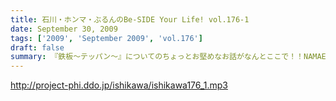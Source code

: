 ```yaml
---
title: 石川・ホンマ・ぶるんのBe-SIDE Your Life! vol.176-1
date: September 30, 2009
tags: ['2009', 'September 2009', 'vol.176']
draft: false
summary: 『鉄板～テッパン～』についてのちょっとお堅めなお話がなんとここで！！NAMAE
---
```


http://project-phi.ddo.jp/ishikawa/ishikawa176_1.mp3